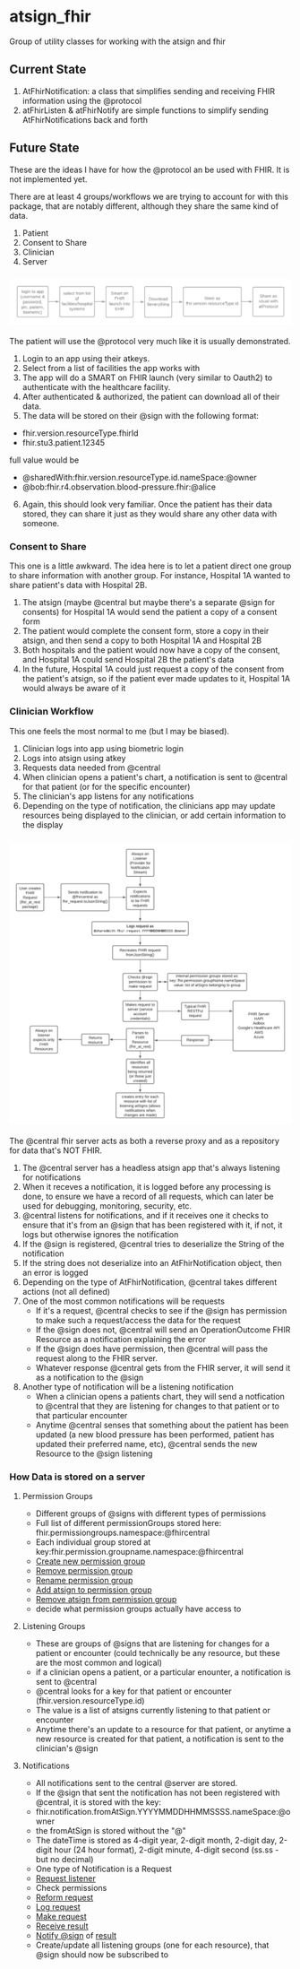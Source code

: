 # atsign_fhir

Group of utility classes for working with the atsign and fhir

## Current State

1. AtFhirNotification: a class that simplifies sending and receiving FHIR information using the @protocol
2. atFhirListen & atFhirNotify are simple functions to simplify sending AtFhirNotifications back and forth

## Future State

These are the ideas I have for how the @protocol  an be used with FHIR. It is not implemented yet.

There are at least 4 groups/workflows we are trying to account for with this package, that are notably different, although they share the same kind of data.
1) Patient
2) Consent to Share
3) Clinician
4) Server

### ![Patient Workflow](png/patient_workflow.png)

The patient will use the @protocol very much like it is usually demonstrated. 
1. Login to an app using their atkeys. 
2. Select from a list of facilities the app works with
3. The app will do a SMART on FHIR launch (very similar to Oauth2) to authenticate with the healthcare facility.
4. After authenticated & authorized, the patient can download all of their data.
5. The data will be stored on their @sign with the following format:

- fhir.version.resourceType.fhirId
- fhir.stu3.patient.12345  

full value would be

- @sharedWith:fhir.version.resourceType.id.nameSpace:@owner
- @bob:fhir.r4.observation.blood-pressure.fhir:@alice 

6. Again, this should look very familiar. Once the patient has their data stored, they can share it just as they would share any other data with someone.

### Consent to Share

This one is a little awkward. The idea here is to let a patient direct one group to share information with another group. For instance, Hospital 1A wanted to share patient's data with Hospital 2B.
1. The atsign (maybe @central but maybe there's a separate @sign for consents) for Hospital 1A would send the patient a copy of a consent form
2. The patient would complete the consent form, store a copy in their atsign, and then send a copy to both Hospital 1A and Hospital 2B
3. Both hospitals and the patient would now have a copy of the consent, and Hospital 1A could send Hospital 2B the patient's data
4. In the future, Hospital 1A could just request a copy of the consent from the patient's atsign, so if the patient ever made updates to it, Hospital 1A would always be aware of it

### Clinician Workflow

This one feels the most normal to me (but I may be biased).
1. Clinician logs into app using biometric login
2. Logs into atsign using atkey
3. Requests data needed from @central
4. When clinician opens a patient's chart, a notification is sent to @central for that patient (or for the specific encounter)
5. The clinician's app listens for any notifications 
6. Depending on the type of notification, the clinicians app may update resources being displayed to the clinician, or add certain information to the display

### ![Server Workflow](png/server_workflow.png)

The @central fhir server acts as both a reverse proxy and as a repository for data that's NOT FHIR.
1. The @central server has a headless atsign app that's always listening for notifications
2. When it receves a notification, it is logged before any processing is done, to ensure we have a record of all requests, which can later be used for debugging, monitoring, security, etc.
3. @central listens for notifications, and if it receives one it checks to ensure that it's from an @sign that has been registered with it, if not, it logs but otherwise ignores the notification
4. If the @sign is registered, @central tries to deserialize the String of the notification
5. If the string does not deserialize into an AtFhirNotification object, then an error is logged
6. Depending on the type of AtFhirNotification, @central takes different actions (not all defined)
7. One of the most common notifications will be requests
    - If it's a request, @central checks to see if the @sign has permission to make such a request/access the data for the request
    - If the @sign does not, @central will send an OperationOutcome FHIR Resource as a notification explaining the error
    - If the @sign does have permission, then @central will pass the request along to the FHIR server. 
    - Whatever response @central gets from the FHIR server, it will send it as a notification to the @sign
8. Another type of notification will be a listening notification
    - When a clinician opens a patients chart, they will send a notfication to @central that they are listening for changes to that patient or to that particular encounter
    - Anytime @central senses that something about the patient has been updated (a new blood pressure has been performed, patient has updated their preferred name, etc), @central sends the new Resource to the @sign listening

### How Data is stored on a server

1. Permission Groups
    - Different groups of @signs with different types of permissions
    - Full list of different permissionGroups stored here: fhir.permissiongroups.namespace:@fhircentral
    - Each individual group stored at key:fhir.permission.groupname.namespace:@fhircentral
    - [Create new permission group](https://github.com/fhir-fli/fhirlite_central/blob/main/lib/services/at_permissions.dart#L74)
    - [Remove permission group](https://github.com/fhir-fli/fhirlite_central/blob/main/lib/services/at_permissions.dart#L101)
    - [Rename permission group](https://github.com/fhir-fli/fhirlite_central/blob/main/lib/services/at_permissions.dart#L129)
    - [Add atsign to permission group](https://github.com/fhir-fli/fhirlite_central/blob/main/lib/services/at_permissions.dart#L15)
    - [Remove atsign from permission group](https://github.com/fhir-fli/fhirlite_central/blob/main/lib/services/at_permissions.dart#L44)
    - decide what permission groups actually have access to
    
2. Listening Groups
    - These are groups of @signs that are listening for changes for a patient or encounter (could technically be any resource, but these are the most common and logical)
    - if a clinician opens a patient, or a particular enounter, a notification is sent to @central
    - @central looks for a key for that patient or encounter (fhir.version.resourceType.id)
    - The value is a list of atsigns currently listening to that patient or encounter
    - Anytime there's an update to a resource for that patient, or anytime a new resource is created for that patient, a notification is sent to the clinician's @sign

3. Notifications
    - All notifications sent to the central @server are stored.
    - If the @sign that sent the notification has not been registered with @central, it is stored with the key:
    - fhir.notification.fromAtSign.YYYYMMDDHHMMSSSS.nameSpace:@owner
    - the fromAtSign is stored without the "@"
    - The dateTime is stored as 4-digit year, 2-digit month, 2-digit day, 2-digit hour (24 hour format), 2-digit minute, 4-digit second (ss.ss - but no decimal)
    - One type of Notification is a Request
    - [Request listener](https://github.com/fhir-fli/fhirlite_central/blob/main/bin/server.dart#L11)
    - Check permissions
    - [Reform request](https://github.com/fhir-fli/fhirlite_central/blob/main/bin/server.dart#L19)
    - [Log request](https://github.com/fhir-fli/fhirlite_central/blob/main/lib/services/log_request.dart)
    - [Make request](https://github.com/fhir-fli/fhirlite_central/blob/main/lib/services/make_request.dart)
    - [Receive result](https://github.com/fhir-fli/fhirlite_central/blob/main/bin/server.dart#L29)
    - [Notify @sign](https://github.com/fhir-fli/fhirlite_central/blob/main/lib/services/at_notify.dart) of [result](https://github.com/fhir-fli/fhirlite_central/blob/main/bin/server.dart#L31)
    - Create/update all listening groups (one for each resource), that @sign should now be subscribed to

